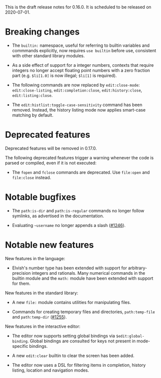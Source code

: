 This is the draft release notes for 0.16.0. It is scheduled to be released on
2020-07-01.

# Breaking changes

-   The `builtin:` namespace, useful for referring to builtin variables and
    commmands explicitly, now requires `use builtin` before use, consistent with
    other standard library modules.

-   As a side effect of support for a integer numbers, contexts that require
    integers no longer accept floating point numbers with a zero fraction part
    (e.g. `$li[1.0]` is now illegal; `$li[1]` is required).

-   The following commands are now replaced by `edit:close-mode`:
    `edit:close-listing`, `edit:completion:close`, `edit:history:close`,
    `edit:listing:close`.

-   The `edit:histlist:toggle-case-sensitivity` command has been removed.
    Instead, the history listing mode now applies smart-case matching by
    default.

# Deprecated features

Deprecated features will be removed in 0.17.0.

The following deprecated features trigger a warning whenever the code is parsed
or compiled, even if it is not executed:

-   The `fopen` and `fclose` commands are deprecated. Use `file:open` and
    `file:close` instead.

# Notable bugfixes

-   The `path:is-dir` and `path:is-regular` commands no longer follow symlinks,
    as advertised in the documentation.

-   Evaluating `~username` no longer appends a slash
    ([#1246](https://b.elv.sh/1246)).

# Notable new features

New features in the language:

-   Elvish's number type has been extended with support for arbitrary-precision
    integers and rationals. Many numerical commands in the builtin module and
    the `math:` module have been extended with support for them.

New features in the standard library:

-   A new `file:` module contains utilities for manipulating files.

-   Commands for creating temporary files and directories, `path:temp-file` and
    `path:temp-dir` ([#1255](https://b.elv.sh/1255)).

New features in the interactive editor:

-   The editor now supports setting global bindings via `$edit:global-binding`.
    Global bindings are consulted for keys not present in mode-specific
    bindings.

-   A new `edit:clear` builtin to clear the screen has been added.

-   The editor now uses a DSL for filtering items in completion, history
    listing, location and navigation modes.
